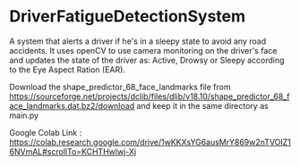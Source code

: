 # DriverFatigueDetectionSystem

A system that alerts a driver if he's in a sleepy state to avoid any road accidents. It uses openCV to use camera monitoring on the driver's face and updates the state of the driver as: Active, Drowsy or Sleepy according to the Eye Aspect Ration (EAR).

Download the shape_predictor_68_face_landmarks file from https://sourceforge.net/projects/dclib/files/dlib/v18.10/shape_predictor_68_face_landmarks.dat.bz2/download
and keep it in the same directory as main.py

Google Colab Link : https://colab.research.google.com/drive/1wKKXsYG6ausMrY869w2nTVOIZ16NVmAL#scrollTo=KCHTHwlwj-Xj
